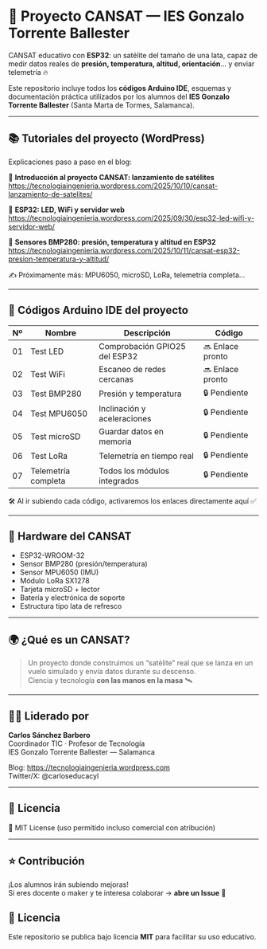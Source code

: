 # 🚀 Proyecto CANSAT — IES Gonzalo Torrente Ballester

CANSAT educativo con **ESP32**: un satélite del tamaño de una lata, capaz de
medir datos reales de **presión, temperatura, altitud, orientación**… y enviar
telemetría 🔥

Este repositorio incluye todos los **códigos Arduino IDE**, esquemas y
documentación práctica utilizados por los alumnos del **IES Gonzalo Torrente
Ballester** (Santa Marta de Tormes, Salamanca).

---

## 📚 Tutoriales del proyecto (WordPress)

Explicaciones paso a paso en el blog:

🔹 **Introducción al proyecto CANSAT: lanzamiento de satélites**  
https://tecnologiaingenieria.wordpress.com/2025/10/10/cansat-lanzamiento-de-satelites/

🔹 **ESP32: LED, WiFi y servidor web**  
https://tecnologiaingenieria.wordpress.com/2025/09/30/esp32-led-wifi-y-servidor-web/

🔹 **Sensores BMP280: presión, temperatura y altitud en ESP32**  
https://tecnologiaingenieria.wordpress.com/2025/10/11/cansat-esp32-presion-temperatura-y-altitud/

✍️ Próximamente más: MPU6050, microSD, LoRa, telemetría completa…

---

## 📂 Códigos Arduino IDE del proyecto

| Nº | Nombre | Descripción | Código |
|---|--------|-------------|-------|
| 01 | Test LED | Comprobación GPIO25 del ESP32 | 🔜 Enlace pronto |
| 02 | Test WiFi | Escaneo de redes cercanas | 🔜 Enlace pronto |
| 03 | Test BMP280 | Presión y temperatura | 🔒 Pendiente |
| 04 | Test MPU6050 | Inclinación y aceleraciones | 🔒 Pendiente |
| 05 | Test microSD | Guardar datos en memoria | 🔒 Pendiente |
| 06 | Test LoRa | Telemetría en tiempo real | 🔒 Pendiente |
| 07 | Telemetría completa | Todos los módulos integrados | 🔒 Pendiente |

🛠 Al ir subiendo cada código, activaremos los enlaces directamente aquí ✅

---

## 🧪 Hardware del CANSAT

- ESP32-WROOM-32
- Sensor BMP280 (presión/temperatura)
- Sensor MPU6050 (IMU)
- Módulo LoRa SX1278
- Tarjeta microSD + lector
- Batería y electrónica de soporte
- Estructura tipo lata de refresco

---

## 🌍 ¿Qué es un CANSAT?

> Un proyecto donde construimos un “satélite” real que se lanza en un vuelo
> simulado y envía datos durante su descenso.  
> Ciencia y tecnología **con las manos en la masa** 🛰️

---

## 👨‍🏫 Liderado por

**Carlos Sánchez Barbero**  
Coordinador TIC · Profesor de Tecnología  
IES Gonzalo Torrente Ballester — Salamanca

Blog: https://tecnologiaingenieria.wordpress.com  
Twitter/X: @carloseducacyl  

---

## 📜 Licencia

📌 MIT License (uso permitido incluso comercial con atribución)

---

## ⭐ Contribución

¡Los alumnos irán subiendo mejoras!  
Si eres docente o maker y te interesa colaborar → **abre un Issue** 🤝

## 📜 Licencia

Este repositorio se publica bajo licencia **MIT** para facilitar su uso educativo.

